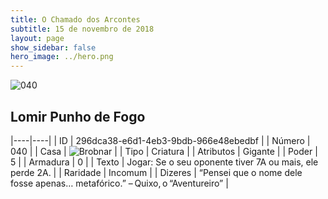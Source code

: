 ```yaml
---
title: O Chamado dos Arcontes
subtitle: 15 de novembro de 2018
layout: page
show_sidebar: false
hero_image: ../hero.png
---
```


![040](https://cdn.keyforgegame.com/media/card_front/pt/341_040_MH3839C78779_pt.png)

## Lomir Punho de Fogo

|----|----|
| ID | 296dca38-e6d1-4eb3-9bdb-966e48ebedbf |
| Número | 040 |
| Casa | ![Brobnar](https://archonarcana.com/images/thumb/e/e0/Brobnar.png/22px-Brobnar.png "Brobnar") |
| Tipo | Criatura |
| Atributos | Gigante |
| Poder | 5 |
| Armadura | 0 |
| Texto | Jogar: Se o seu oponente tiver 7A ou mais, ele perde 2A. |
| Raridade | Incomum |
| Dizeres | “Pensei que o nome dele fosse apenas… metafórico.” – Quixo, o “Aventureiro” |
